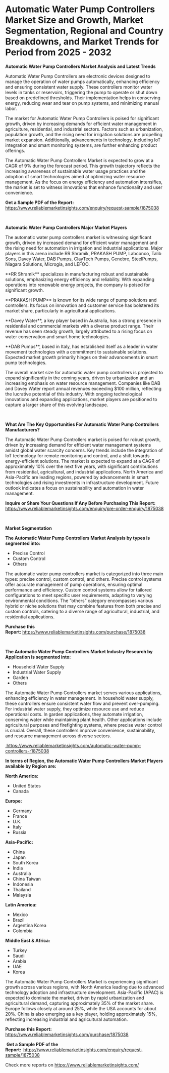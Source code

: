 <p><h1>Automatic Water Pump Controllers Market Size and Growth, Market Segmentation, Regional and Country Breakdowns, and Market Trends for Period from 2025 -  2032</h1></p><p><strong>Automatic Water Pump Controllers Market Analysis and Latest Trends</strong></p>
<p><p>Automatic Water Pump Controllers are electronic devices designed to manage the operation of water pumps automatically, enhancing efficiency and ensuring consistent water supply. These controllers monitor water levels in tanks or reservoirs, triggering the pump to operate or shut down based on predefined thresholds. Their implementation helps in conserving energy, reducing wear and tear on pump systems, and minimizing manual labor.</p><p>The market for Automatic Water Pump Controllers is poised for significant growth, driven by increasing demands for efficient water management in agriculture, residential, and industrial sectors. Factors such as urbanization, population growth, and the rising need for irrigation solutions are propelling market expansion. Additionally, advancements in technology, including IoT integration and smart monitoring systems, are further enhancing product offerings.</p><p>The Automatic Water Pump Controllers Market is expected to grow at a CAGR of 9% during the forecast period. This growth trajectory reflects the increasing awareness of sustainable water usage practices and the adoption of smart technologies aimed at optimizing water resource management. As the focus on energy efficiency and automation intensifies, the market is set to witness innovations that enhance functionality and user convenience.</p></p>
<p><strong>Get a Sample PDF of the Report:&nbsp;</strong> <a href="https://www.reliablemarketinsights.com/enquiry/request-sample/1875038?utm_campaign=2210&utm_medium=2&utm_source=Github&utm_content=ia&utm_term=11042025&utm_id=automatic-water-pump-controllers">https://www.reliablemarketinsights.com/enquiry/request-sample/1875038</a></p>
<p>&nbsp;</p>
<p><strong>Automatic Water Pump Controllers Major Market Players</strong></p>
<p><p>The automatic water pump controllers market is witnessing significant growth, driven by increased demand for efficient water management and the rising need for automation in irrigation and industrial applications. Major players in this arena include RR Shramik, PRAKASH PUMP, Labconco, Talib Sons, Davey Water, DAB Pumps, ClayTech Pumps, Genebre, SteelPumps, Niagara Solutions, Microgia, and LEFOO.</p><p>**RR Shramik** specializes in manufacturing robust and sustainable solutions, emphasizing energy efficiency and reliability. With expanding operations into renewable energy projects, the company is poised for significant growth.</p><p>**PRAKASH PUMP** is known for its wide range of pump solutions and controllers. Its focus on innovation and customer service has bolstered its market share, particularly in agricultural applications.</p><p>**Davey Water**, a key player based in Australia, has a strong presence in residential and commercial markets with a diverse product range. Their revenue has seen steady growth, largely attributed to a rising focus on water conservation and smart home technologies.</p><p>**DAB Pumps**, based in Italy, has established itself as a leader in water movement technologies with a commitment to sustainable solutions. Expected market growth primarily hinges on their advancements in smart pump technologies.</p><p>The overall market size for automatic water pump controllers is projected to expand significantly in the coming years, driven by urbanization and an increasing emphasis on water resource management. Companies like DAB and Davey Water report annual revenues exceeding $100 million, reflecting the lucrative potential of this industry. With ongoing technological innovations and expanding applications, market players are positioned to capture a larger share of this evolving landscape.</p></p>
<p>&nbsp;</p>
<p><strong>What Are The Key Opportunities For Automatic Water Pump Controllers Manufacturers?</strong></p>
<p><p>The Automatic Water Pump Controllers market is poised for robust growth, driven by increasing demand for efficient water management systems amidst global water scarcity concerns. Key trends include the integration of IoT technology for remote monitoring and control, and a shift towards energy-efficient solutions. The market is expected to expand at a CAGR of approximately 10% over the next five years, with significant contributions from residential, agricultural, and industrial applications. North America and Asia-Pacific are leading regions, powered by advancements in smart technologies and rising investments in infrastructure development. Future outlook indicates a focus on sustainability and automation in water management.</p></p>
<p><strong>Inquire or Share Your Questions If Any Before Purchasing This Report:</strong> <a href="https://www.reliablemarketinsights.com/enquiry/pre-order-enquiry/1875038?utm_campaign=2210&utm_medium=2&utm_source=Github&utm_content=ia&utm_term=11042025&utm_id=automatic-water-pump-controllers">https://www.reliablemarketinsights.com/enquiry/pre-order-enquiry/1875038</a></p>
<p>&nbsp;</p>
<p><strong>Market Segmentation</strong></p>
<p><strong>The Automatic Water Pump Controllers Market Analysis by types is segmented into:</strong></p>
<p><ul><li>Precise Control</li><li>Custom Control</li><li>Others</li></ul></p>
<p><p>The automatic water pump controllers market is categorized into three main types: precise control, custom control, and others. Precise control systems offer accurate management of pump operations, ensuring optimal performance and efficiency. Custom control systems allow for tailored configurations to meet specific user requirements, adapting to varying environmental conditions. The “others” category encompasses various hybrid or niche solutions that may combine features from both precise and custom controls, catering to a diverse range of agricultural, industrial, and residential applications.</p></p>
<p><strong>Purchase this Report:&nbsp;</strong><a href="https://www.reliablemarketinsights.com/purchase/1875038?utm_campaign=2210&utm_medium=2&utm_source=Github&utm_content=ia&utm_term=11042025&utm_id=automatic-water-pump-controllers">https://www.reliablemarketinsights.com/purchase/1875038</a></p>
<p>&nbsp;</p>
<p><strong>The Automatic Water Pump Controllers Market Industry Research by Application is segmented into:</strong></p>
<p><ul><li>Household Water Supply</li><li>Industrial Water Supply</li><li>Garden</li><li>Others</li></ul></p>
<p><p>The Automatic Water Pump Controllers market serves various applications, enhancing efficiency in water management. In household water supply, these controllers ensure consistent water flow and prevent over-pumping. For industrial water supply, they optimize resource use and reduce operational costs. In garden applications, they automate irrigation, conserving water while maintaining plant health. Other applications include agricultural purposes and firefighting systems, where precise water control is crucial. Overall, these controllers improve convenience, sustainability, and resource management across diverse sectors.</p></p>
<p><a href="https://www.reliablemarketinsights.com/automatic-water-pump-controllers-r1875038?utm_campaign=2210&utm_medium=2&utm_source=Github&utm_content=ia&utm_term=11042025&utm_id=automatic-water-pump-controllers">&nbsp;https://www.reliablemarketinsights.com/automatic-water-pump-controllers-r1875038</a></p>
<p><strong>In terms of Region, the Automatic Water Pump Controllers Market Players available by Region are:</strong></p>
<p>
    <p> <strong> North America: </strong>
        <ul>
            <li>United States</li>
            <li>Canada</li>
        </ul>
        </p> 
    <p> <strong> Europe: </strong>
        <ul>
            <li>Germany</li>
            <li>France</li>
            <li>U.K.</li>
            <li>Italy</li>
            <li>Russia</li>
        </ul>
        </p> 
    <p> <strong> Asia-Pacific: </strong>
        <ul>
            <li>China</li>
            <li>Japan</li>
            <li>South Korea</li>
            <li>India</li>
            <li>Australia</li>
            <li>China Taiwan</li>
            <li>Indonesia</li>
            <li>Thailand</li>
            <li>Malaysia</li>
        </ul>
        </p> 
    <p> <strong> Latin America: </strong>
        <ul>
            <li>Mexico</li>
            <li>Brazil</li>
            <li>Argentina Korea</li>
            <li>Colombia</li>
        </ul>
        </p> 
    <p> <strong> Middle East & Africa: </strong>
        <ul>
            <li>Turkey</li>
            <li>Saudi</li>
            <li>Arabia</li>
            <li>UAE</li>
            <li>Korea</li>
        </ul>
    </p>
    </p>
<p><p>The Automatic Water Pump Controllers Market is experiencing significant growth across various regions, with North America leading due to advanced technology adoption and infrastructure development. Asia-Pacific (APAC) is expected to dominate the market, driven by rapid urbanization and agricultural demand, capturing approximately 35% of the market share. Europe follows closely at around 25%, while the USA accounts for about 20%. China is also emerging as a key player, holding approximately 15%, reflecting increasing industrial and agricultural automation.</p></p>
<p><strong>Purchase this Report: </strong><a href="https://www.reliablemarketinsights.com/purchase/1875038?utm_campaign=2210&utm_medium=2&utm_source=Github&utm_content=ia&utm_term=11042025&utm_id=automatic-water-pump-controllers">https://www.reliablemarketinsights.com/purchase/1875038</a></p>
<p>&nbsp;<strong>Get a Sample PDF of the Report:&nbsp;&nbsp;</strong><a href="https://www.reliablemarketinsights.com/enquiry/request-sample/1875038?utm_campaign=2210&utm_medium=2&utm_source=Github&utm_content=ia&utm_term=11042025&utm_id=automatic-water-pump-controllers">https://www.reliablemarketinsights.com/enquiry/request-sample/1875038</a></p>
<p><strong></strong></p>
<p>Check more reports on <a href="https://www.reliablemarketinsights.com/?utm_campaign=2210&utm_medium=2&utm_source=Github&utm_content=ia&utm_term=11042025&utm_id=automatic-water-pump-controllers">https://www.reliablemarketinsights.com/</a></p>